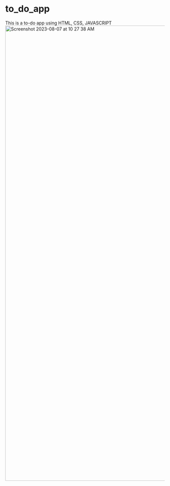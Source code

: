 # to_do_app
This is a to-do app using HTML, CSS, JAVASCRIPT
<img width="1434" alt="Screenshot 2023-08-07 at 10 27 38 AM" src="https://github.com/csarat424/to_do_app/assets/22951307/b8bf9b51-0d92-44fc-9e54-815b41d43fd0">
